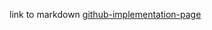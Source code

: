 link to markdown [github-implementation-page](../PyNEST/README.md)

```{include} ../PyNEST/README.md
```
